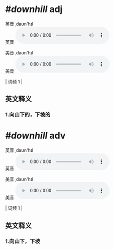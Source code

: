 # ***\#downhill*** adj
英音 ˌdaʊn'hɪl  
英音
<audio src="./media/downhill1.aac" controls="controls"></audio>

美音 ˌdaʊn'hɪl  
美音
<audio src="./media/downhill2.aac" controls="controls"></audio>



| 词频 1 |  

英文释义
---
### 1.**向山下的，下坡的**  


# ***\#downhill*** adv
英音 ˌdaʊn'hɪl  
英音
<audio src="./media/downhill1.aac" controls="controls"></audio>

美音 ˌdaʊn'hɪl  
美音
<audio src="./media/downhill2.aac" controls="controls"></audio>



| 词频 1 |  

英文释义
---
### 1.**向山下，下坡**  


